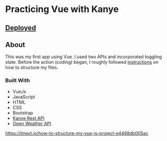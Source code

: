 # Practicing Vue with Kanye

## [Deployed](https://main.d2jdg0az0y2c2v.amplifyapp.com/)

## About

This was my first app using Vue. I used two APIs and incorporated toggling state. Before the action (coding) began, I roughly followed [instructions](https://itnext.io/how-to-structure-my-vue-js-project-e4468db005ac) on how to structure my files.

### Built With
* VueJs
* JavaScript
* HTML
* CSS
* Bootstrap
* [Kanye Rest API](https://kanye.rest/?ref=apitemple)
* [Open Weather API](https://openweathermap.org/current)


https://itnext.io/how-to-structure-my-vue-js-project-e4468db005ac
